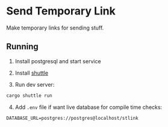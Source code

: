 # Send Temporary Link

Make temporary links for sending stuff.

## Running

1. Install postgresql and start service

2. Install [shuttle](https://docs.shuttle.rs/introduction/installation)

3. Run dev server:

```sh
cargo shuttle run
```

4. Add `.env` file if want live database for compile time checks:

```
DATABASE_URL=postgres://postgres@localhost/stlink
```
